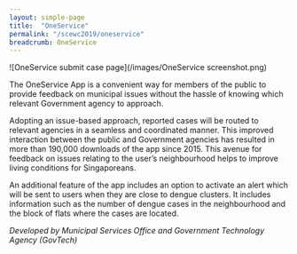 ```yaml
---
layout: simple-page
title:  "OneService"
permalink: "/scewc2019/oneservice"
breadcrumb: OneService
---
```


![OneService submit case page](/images/OneService screenshot.png)

The OneService App is a convenient way for members of the public to provide feedback on municipal issues without the hassle of knowing which relevant Government agency to approach. 

Adopting an issue-based approach, reported cases will be routed to relevant agencies in a seamless and coordinated manner. This improved interaction between the public and Government agencies has resulted in more than 190,000 downloads of the app since 2015. This avenue for feedback on issues relating to the user’s neighbourhood helps to improve living conditions for Singaporeans.

An additional feature of the app includes an option to activate an alert which will be sent to users when they are close to dengue clusters. It includes information such as the number of dengue cases in the neighbourhood and the block of flats where the cases are located.  

*Developed by Municipal Services Office and Government Technology Agency (GovTech)* 

